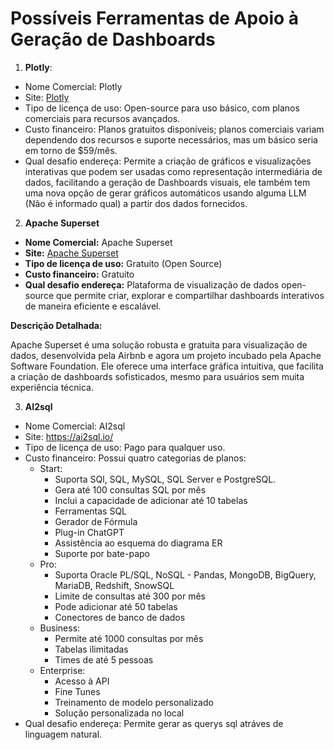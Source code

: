 # Possíveis Ferramentas de Apoio à Geração de Dashboards

1. **Plotly**:
-  Nome Comercial: Plotly
-  Site: [Plotly](https://plotly.com/)
-  Tipo de licença de uso: Open-source para uso básico, com planos comerciais para recursos avançados.
-  Custo financeiro: Planos gratuitos disponíveis; planos comerciais variam dependendo dos recursos e suporte necessários, mas um básico seria em torno de $59/mês.
-  Qual desafio endereça: Permite a criação de gráficos e visualizações interativas que podem ser usadas como representação intermediária de dados, facilitando a geração de Dashboards visuais, ele também tem uma nova opção de gerar gráficos automáticos usando alguma LLM (Não é informado qual) a partir dos dados fornecidos.


 2. **Apache Superset**

- **Nome Comercial:** Apache Superset
- **Site:** [Apache Superset](https://superset.apache.org/)
- **Tipo de licença de uso:** Gratuito (Open Source)
- **Custo financeiro:** Gratuito
- **Qual desafio endereça:** Plataforma de visualização de dados open-source que permite criar, explorar e compartilhar dashboards interativos de maneira eficiente e escalável.

**Descrição Detalhada:**

Apache Superset é uma solução robusta e gratuita para visualização de dados, desenvolvida pela Airbnb e agora um projeto incubado pela Apache Software Foundation. Ele oferece uma interface gráfica intuitiva, que facilita a criação de dashboards sofisticados, mesmo para usuários sem muita experiência técnica.

3. **AI2sql**

-  Nome Comercial: AI2sql
-  Site: https://ai2sql.io/
-  Tipo de licença de uso: Pago para qualquer uso. 
-  Custo financeiro: Possui quatro categorias de planos:
    * Start: 
        + Suporta SQl, SQL, MySQL, SQL Server e PostgreSQL.
        + Gera até 100 consultas SQL por mês
        + Inclui a capacidade de adicionar até 10 tabelas
        + Ferramentas SQL
        + Gerador de Fórmula
        + Plug-in ChatGPT
        + Assistência ao esquema do diagrama ER
        + Suporte por bate-papo
    * Pro:
        + Suporta Oracle PL/SQL, NoSQL - Pandas, MongoDB, BigQuery, MariaDB, Redshift, SnowSQL
        + Limite de consultas até 300 por mês
        + Pode adicionar até 50 tabelas
        + Conectores de banco de dados
    * Business:
        + Permite até 1000 consultas por mês
        + Tabelas ilimitadas
        + Times de até 5 pessoas
    * Enterprise:
        + Acesso à API
        + Fine Tunes
        + Treinamento de modelo personalizado
        + Solução personalizada no local
-  Qual desafio endereça: Permite gerar as querys sql atráves de linguagem natural.
